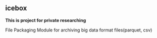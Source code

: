 ## icebox
__This is project for private researching__

File Packaging Module for archiving big data format files(parquet, csv)

